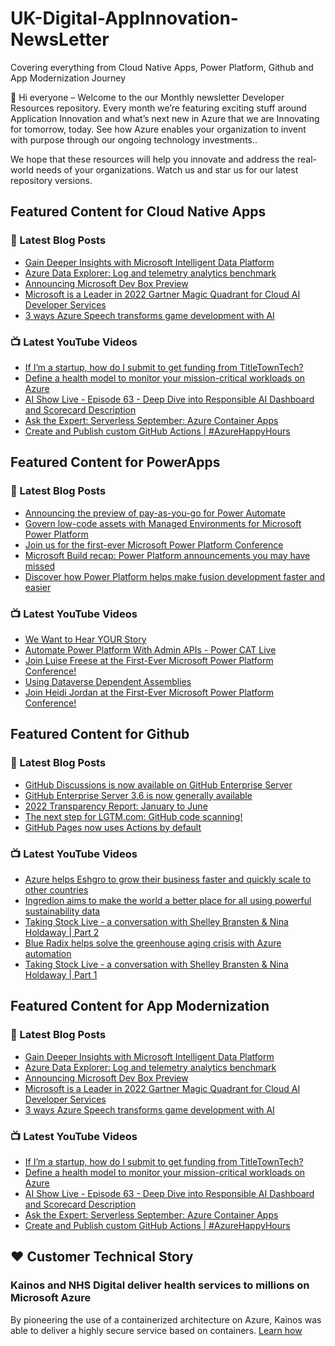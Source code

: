# UK-Digital-AppInnovation-NewsLetter

Covering everything from Cloud Native Apps, Power Platform, Github and App Modernization Journey

👋 Hi everyone – Welcome to the our Monthly newsletter Developer Resources repository. Every month we’re featuring exciting stuff around Application Innovation and what’s next new in Azure that we are Innovating for tomorrow, today. See how Azure enables your organization to invent with purpose through our ongoing technology investments..


We hope that these resources will help you innovate and address the real-world needs of your organizations. Watch us and star us for our latest repository versions.

## Featured Content for Cloud Native Apps


### 📝 Latest Blog Posts

    
<!-- BLOGCNA:START -->
- [Gain Deeper Insights with Microsoft Intelligent Data Platform](https://azure.microsoft.com/blog/gain-deeper-insights-with-microsoft-intelligent-data-platform/)
- [Azure Data Explorer: Log and telemetry analytics benchmark](https://azure.microsoft.com/blog/azure-data-explorer-log-and-telemetry-analytics-benchmark/)
- [Announcing Microsoft Dev Box Preview](https://azure.microsoft.com/blog/announcing-microsoft-dev-box-preview/)
- [Microsoft is a Leader in 2022 Gartner Magic Quadrant for Cloud AI Developer Services](https://azure.microsoft.com/blog/microsoft-is-a-leader-in-2022-gartner-magic-quadrant-for-cloud-ai-developer-services/)
- [3 ways Azure Speech transforms game development with AI](https://azure.microsoft.com/blog/3-ways-azure-speech-transforms-game-development-with-ai/)
<!-- BLOGCNA:END -->

### 📺 Latest YouTube Videos

 
<!-- YOUTUBECNA:START -->
- [If I’m a startup, how do I submit to get funding from TitleTownTech?](https://www.youtube.com/watch?v=4EfbQ3KL09k)
- [Define a health model to monitor your mission-critical workloads on Azure](https://www.youtube.com/watch?v=9C4RUuqZG8w)
- [AI Show Live - Episode 63 - Deep Dive into Responsible AI Dashboard and Scorecard Description](https://www.youtube.com/watch?v=lVc187J25ig)
- [Ask the Expert: Serverless September: Azure Container Apps](https://www.youtube.com/watch?v=KiArpit1-s8)
- [Create and Publish custom GitHub Actions | #AzureHappyHours](https://www.youtube.com/watch?v=UO4qGXD-O1o)
<!-- YOUTUBECNA:END -->

##  Featured Content for PowerApps
### 📝 Latest Blog Posts
<!-- BLOGPOWER:START -->
- [Announcing the preview of pay-as-you-go for Power Automate](https://cloudblogs.microsoft.com/powerplatform/2022/07/21/announcing-the-preview-of-pay-as-you-go-for-power-automate/)
- [Govern low-code assets with Managed Environments for Microsoft Power Platform](https://cloudblogs.microsoft.com/powerplatform/2022/07/12/govern-low-code-assets-with-managed-environments-for-microsoft-power-platform/)
- [Join us for the first-ever Microsoft Power Platform Conference](https://cloudblogs.microsoft.com/powerplatform/2022/07/12/join-us-for-the-first-ever-microsoft-power-platform-conference/)
- [Microsoft Build recap: Power Platform announcements you may have missed](https://cloudblogs.microsoft.com/powerplatform/2022/05/31/microsoft-build-recap-power-platform-announcements-you-may-have-missed/)
- [Discover how Power Platform helps make fusion development faster and easier](https://cloudblogs.microsoft.com/powerplatform/2022/05/25/discover-how-power-platform-helps-make-fusion-development-faster-and-easier/)
<!-- BLOGPOWER:END -->
 ### 📺 Latest YouTube Videos
    
<!-- YOUTUBEPOWER:START -->
- [We Want to Hear YOUR Story](https://www.youtube.com/watch?v=bV7M1FiGlPM)
- [Automate Power Platform With Admin APIs - Power CAT Live](https://www.youtube.com/watch?v=TwEd5r7TJJs)
- [Join Luise Freese at the First-Ever Microsoft Power Platform Conference!](https://www.youtube.com/watch?v=huFWor5ZkB8)
- [Using Dataverse Dependent Assemblies](https://www.youtube.com/watch?v=-UkyyCranTk)
- [Join Heidi Jordan at the First-Ever Microsoft Power Platform Conference!](https://www.youtube.com/watch?v=UQ-yZwSX__Y)
<!-- YOUTUBEPOWER:END -->

##  Featured Content for Github
### 📝 Latest Blog Posts
<!-- BLOGGITHUB:START -->
- [GitHub Discussions is now available on GitHub Enterprise Server](https://github.blog/2022-08-17-github-discussions-is-now-available-on-github-enterprise-server/)
- [GitHub Enterprise Server 3.6 is now generally available](https://github.blog/2022-08-17-github-enterprise-server-3-6-is-now-generally-available/)
- [2022 Transparency Report: January to June](https://github.blog/2022-08-16-2022-transparency-report-january-to-june/)
- [The next step for LGTM.com: GitHub code scanning!](https://github.blog/2022-08-15-the-next-step-for-lgtm-com-github-code-scanning/)
- [GitHub Pages now uses Actions by default](https://github.blog/2022-08-10-github-pages-now-uses-actions-by-default/)
<!-- BLOGGITHUB:END -->
### 📺 Latest YouTube Videos
<!-- YOUTUBEGITHUB:START -->
- [Azure helps Eshgro to grow their business faster and quickly scale to other countries](https://www.youtube.com/watch?v=z59bPOjthHU)
- [Ingredion aims to make the world a better place for all using powerful sustainability data](https://www.youtube.com/watch?v=II1lM5fmV-o)
- [Taking Stock Live - a conversation with Shelley Bransten &amp; Nina Holdaway | Part 2](https://www.youtube.com/watch?v=3aRvzn4ChlE)
- [Blue Radix helps solve the greenhouse aging crisis with Azure automation](https://www.youtube.com/watch?v=RbmGSPMHY_s)
- [Taking Stock Live - a conversation with Shelley Bransten &amp; Nina Holdaway | Part 1](https://www.youtube.com/watch?v=TlcNW_K9k4s)
<!-- YOUTUBEGITHUB:END -->
##  Featured Content for App Modernization
### 📝 Latest Blog Posts
<!-- BLOGAPPMOD:START -->
- [Gain Deeper Insights with Microsoft Intelligent Data Platform](https://azure.microsoft.com/blog/gain-deeper-insights-with-microsoft-intelligent-data-platform/)
- [Azure Data Explorer: Log and telemetry analytics benchmark](https://azure.microsoft.com/blog/azure-data-explorer-log-and-telemetry-analytics-benchmark/)
- [Announcing Microsoft Dev Box Preview](https://azure.microsoft.com/blog/announcing-microsoft-dev-box-preview/)
- [Microsoft is a Leader in 2022 Gartner Magic Quadrant for Cloud AI Developer Services](https://azure.microsoft.com/blog/microsoft-is-a-leader-in-2022-gartner-magic-quadrant-for-cloud-ai-developer-services/)
- [3 ways Azure Speech transforms game development with AI](https://azure.microsoft.com/blog/3-ways-azure-speech-transforms-game-development-with-ai/)
<!-- BLOGAPPMOD:END -->
### 📺 Latest YouTube Videos
<!-- YOUTUBEAPPMOD:START -->
- [If I’m a startup, how do I submit to get funding from TitleTownTech?](https://www.youtube.com/watch?v=4EfbQ3KL09k)
- [Define a health model to monitor your mission-critical workloads on Azure](https://www.youtube.com/watch?v=9C4RUuqZG8w)
- [AI Show Live - Episode 63 - Deep Dive into Responsible AI Dashboard and Scorecard Description](https://www.youtube.com/watch?v=lVc187J25ig)
- [Ask the Expert: Serverless September: Azure Container Apps](https://www.youtube.com/watch?v=KiArpit1-s8)
- [Create and Publish custom GitHub Actions | #AzureHappyHours](https://www.youtube.com/watch?v=UO4qGXD-O1o)
<!-- YOUTUBEAPPMOD:END -->


## ♥️ Customer Technical Story 

### Kainos and NHS Digital deliver health services to millions on Microsoft Azure

By pioneering the use of a containerized architecture on Azure, Kainos was able to deliver a highly secure service based on containers. [Learn how](https://customers.microsoft.com/en-us/story/1368348549535774520-kainos-and-nhs-digital-deliver-health-services-to-millions-on-microsoft-azure)

